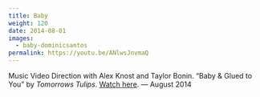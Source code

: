 ```yaml
---
title: Baby
weight: 120
date: 2014-08-01
images:
  - baby-dominicsantos
permalink: https://youtu.be/ANlwsJnvmaQ
---
```

Music Video Direction with Alex Knost and Taylor Bonin. “Baby & Glued to You” by _Tomorrows Tulips_. [Watch here](https://youtu.be/ANlwsJnvmaQ). — August 2014